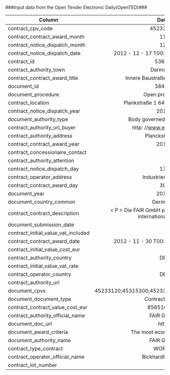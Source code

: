 ###Input data from the Open Tender Electronic Daily(OpenTED)###

Column | Data
------------- |:-------------:
contract_cpv_code | 45233120
contract_contract_award_month | 11
contract_notice_dispatch_month | 12
contract_notice_dispatch_date | 2012 - 12 - 17 T00: 00: 00.000 + 0000
contract_id | 53650
contract_authority_town | Darmstadt
contract_contract_award_title | Innere Baustraßen Projekt FAIR.
document_id | 38414
document_procedure | Open procedure
contract_location | Plankstraße 1 64291 Darmstadt.
contract_notice_dispatch_year | 2012
document_authority_type | Body governed by public law
contract_authority_url_buyer | http: //www.example.com
contract_authority_address | Planckstraße 1
contract_contract_award_year | 2012
contract_concessionaire_contact |
contract_authority_attention |
contract_notice_dispatch_day | 17
contract_operator_address | Industriestraße 9
contract_contract_award_day | 30
document_year | 2012
document_country_common | Germany
contract_contract_description | < P > Die FAIR GmbH plant im Rahmen eines internationalen < \/P>
document_submission_date |
contract_initial_value_vat_included |
contract_contract_award_date | 2012 - 11 - 30 T00: 00: 00.000 + 0000
contract_initial_value_cost_eur |
contract_authority_country | DE
contract_initial_value_vat_rate |
contract_operator_country | DE
contract_authority_url |
document_cpvs | 45233120;45315300;45233222;45233221;45232150
document_document_type | Contract award
contract_contract_value_cost_eur | 8565101.47
contract_authority_official_name | FAIR GmbH
document_doc_url | http | //ted.europa.eu/udl?uri=TED:NOTICE:402119-2012:TEXT:DE:HTML
document_award_criteria | The most economic tender
document_authority_name | FAIR GmbH
contract_type_contract | WORKS
contract_operator_official_name | Bickhardt Bau AG
contract_lot_number |
